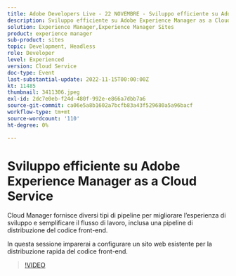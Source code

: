 ```yaml
---
title: Adobe Developers Live - 22 NOVEMBRE - Sviluppo efficiente su Adobe Experience Manager as a Cloud Service
description: Sviluppo efficiente su Adobe Experience Manager as a Cloud ServiceCloud Manager offre diversi tipi di pipeline per migliorare l’esperienza di sviluppo e semplificare il flusso di lavoro, inclusa una pipeline di distribuzione del codice front-end.In questa sessione imparerai a configurare un sito web esistente per una distribuzione rapida del codice front-end.
solution: Experience Manager,Experience Manager Sites
product: experience manager
sub-product: sites
topic: Development, Headless
role: Developer
level: Experienced
version: Cloud Service
doc-type: Event
last-substantial-update: 2022-11-15T00:00:00Z
kt: 11485
thumbnail: 3411306.jpeg
exl-id: 2dc7e0eb-f24d-480f-992e-e866a7dbb7a6
source-git-commit: ca06e5a8b1602a7bcfb83a43f529680a5a96bacf
workflow-type: tm+mt
source-wordcount: '110'
ht-degree: 0%

---
```


# Sviluppo efficiente su Adobe Experience Manager as a Cloud Service

Cloud Manager fornisce diversi tipi di pipeline per migliorare l’esperienza di sviluppo e semplificare il flusso di lavoro, inclusa una pipeline di distribuzione del codice front-end.

In questa sessione imparerai a configurare un sito web esistente per la distribuzione rapida del codice front-end.

>[!VIDEO](https://video.tv.adobe.com/v/3411306/?quality=12&learn=on)
